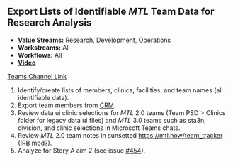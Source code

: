 ## Export Lists of Identifiable _MTL_ Team Data for Research Analysis

- **Value Streams:** Research, Development, Operations
- **Workstreams:** All
- **Workflows:** All
- [**Video**](https://dvagov.sharepoint.com/sites/teampsd_vha/_layouts/15/stream.aspx?id=%2Fsites%2Fteampsd%5Fvha%2FShared%20Documents%2Ftraining%5Fworkgroup%2FRecordings%2F4%2E11%5Fexport%5Fteam%5Fmembers%5Fcrm%2D20221103%5F093549%2DMeeting%20Recording%2Emp4)

[Teams Channel Link](https://teams.microsoft.com/l/message/19:d15133fbfb4d4c3a8c81701292b1890d@thread.skype/1667491996931?tenantId=e95f1b23-abaf-45ee-821d-b7ab251ab3bf&groupId=1db500d5-0d01-4254-af42-ad3f78bafacd&parentMessageId=1667491996931&teamName=teampsd_vha&channelName=training_workflow&createdTime=1667491996931&allowXTenantAccess=false)

1. Identify/create lists of members, clinics, facilities, and team names (all identifiable data).
2. Export team members from [CRM](https://mtl.how/crm).
3. Review data ui clinic selections for _MTL_ 2.0 teams (Team PSD > Clinics folder for legacy data ui files) and _MTL_ 3.0 teams such as sta3n, division, and clinic selections in Microsoft Teams chats.
4. Review _MTL_ 2.0 team notes in sunsetted https://mtl.how/team_tracker (IRB mod?).
5. Analyze for Story A aim 2 (see issue [#454](https://app.zenhub.com/workspaces/team-psd-workspace-5e4ac9bd8d388dfba6d9aef5/issues/lzim/research/454)).
